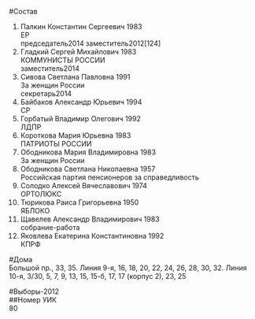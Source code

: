 #Состав  
1. Палкин Константин Сергеевич 1983  
    ЕР  
    председатель2014 заместитель2012[124]    
2. Гладкий Сергей Михайлович 1983  
    КОММУНИСТЫ РОССИИ  
    заместитель2014  
3. Сивова Светлана Павловна 1991  
    За женщин России  
    секретарь2014  
4. Байбаков Александр Юрьевич 1994  
    СР  
5. Горбатый Владимир Олегович 1992  
    ЛДПР  
6. Короткова Мария Юрьевна 1983  
    ПАТРИОТЫ РОССИИ  
7. Ободникова Мария Владимировна 1983  
    За женщин России  
8. Ободникова Светлана Николаевна 1957  
    Российская партия пенсионеров за справедливость  
9. Солодко Алексей Вячеславович 1974  
    ОРТОЛЮКС  
10. Тюрикова Раиса Григорьевна 1950  
    ЯБЛОКО  
11. Щавелев Александр Владимирович 1983  
    собрание-работа  
12. Яковлева Екатерина Константиновна 1992  
    КПРФ  
  
#Дома  
Большой пр.,     33, 35. Линия  9-я,     16, 18, 20, 22, 24, 26, 28, 30, 32. Линия 10-я,     3/30, 5, 7, 9, 13, 15, 15-б, 17, 17 (корпус 2), 23, 25  
  
#Выборы-2012  
##Номер УИК  
80  
